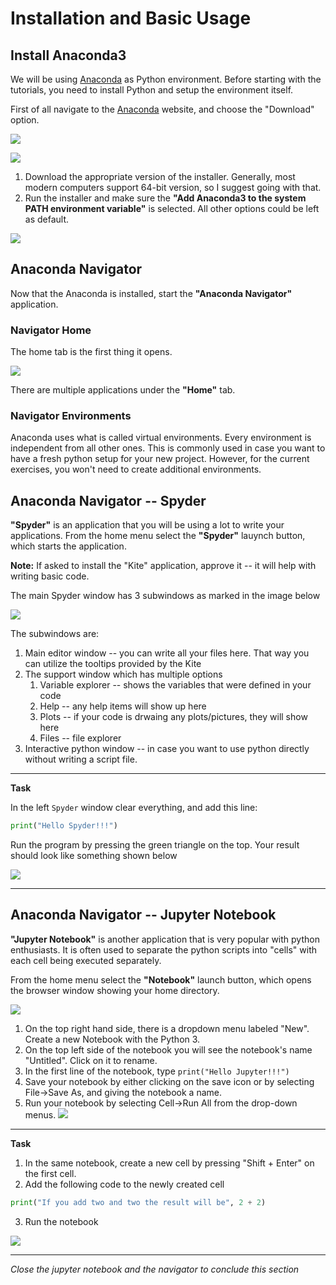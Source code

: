 # Installation and Basic Usage

## Install Anaconda3

We will be using [Anaconda](https://www.anaconda.com/) as Python environment.
Before starting with the tutorials, you need to install Python and setup the environment itself.

First of all navigate to the [Anaconda](https://www.anaconda.com/) website, and choose the "Download" option.

![](imgs/01-installation/anaconda-site.png)

![](imgs/01-installation/download-links.png)

1. Download the appropriate version of the installer.
  Generally, most modern computers support 64-bit version, so I suggest going with that.
2. Run the installer and make sure the __"Add Anaconda3 to the system PATH environment variable"__ is selected.
  All other options could be left as default.

  ![](imgs/01-installation/add-to-path.png)


## Anaconda Navigator

Now that the Anaconda is installed, start the __"Anaconda Navigator"__ application.

### Navigator Home

The home tab is the first thing it opens.

![](imgs/01-installation/anaconda-home.png)

There are multiple applications under the __"Home"__ tab.

### Navigator Environments

Anaconda uses what is called virtual environments.
Every environment is independent from all other ones.
This is commonly used in case you want to have a fresh python setup for your new project.
However, for the current exercises, you won't need to create additional environments.

## Anaconda Navigator -- Spyder

__"Spyder"__ is an application that you will be using a lot to write your applications.
From the home menu select the __"Spyder"__ lauynch button, which starts the application.

__Note:__ If asked to install the "Kite" application, approve it -- it will help with writing basic code.

The main Spyder window has 3 subwindows as marked in the image below

![](imgs/01-installation/spyder-open.png)

The subwindows are:

1. Main editor window -- you can write all your files here.
  That way you can utilize the tooltips provided by the Kite
2. The support window which has multiple options
    1. Variable explorer -- shows the variables that were defined in your code
    2. Help -- any help items will show up here
    3. Plots -- if your code is drwaing any plots/pictures, they will show here
    4. Files -- file explorer
3. Interactive python window -- in case you want to use python directly without writing a script file.

---

**Task**

In the left `Spyder` window clear everything, and add this line:

```python
print("Hello Spyder!!!")
```

Run the program by pressing the green triangle on the top.
Your result should look like something shown below

![](imgs/01-installation/spyder-task-output.png)

---

## Anaconda Navigator -- Jupyter Notebook

__"Jupyter Notebook"__ is another application that is very popular with python enthusiasts.
It is often used to separate the python scripts into "cells" with each cell being executed separately.

From the home menu select the __"Notebook"__ launch button, which opens the browser window showing your home directory.

![](imgs/01-installation/jupyter-open.png)

1. On the top right hand side, there is a dropdown menu labeled "New".
Create a new Notebook with the Python 3.
2. On the top left side of the notebook you will see the notebook's name "Untitled".
  Click on it to rename.
3. In the first line of the notebook, type `print("Hello Jupyter!!!")`
4. Save your notebook by either clicking on the save icon or by selecting File->Save As, and giving the notebook a name.
5. Run your notebook by selecting Cell->Run All from the drop-down menus.
  ![](imgs/01-installation/jupyter-hello-world.png)

---

**Task**

1. In the same notebook, create a new cell by pressing "Shift + Enter" on the first cell.
2. Add the following code to the newly created cell
  ```python
  print("If you add two and two the result will be", 2 + 2)
  ```
3. Run the notebook


![](imgs/01-installation/jupyter-task-output.png)

---

_Close the jupyter notebook and the navigator to conclude this section_
